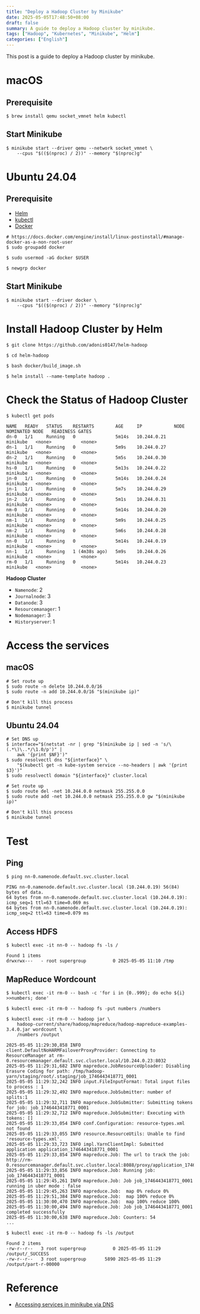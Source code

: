 ```yaml
---
title: "Deploy a Hadoop Cluster by Minikube"
date: 2025-05-05T17:48:50+08:00
draft: false
summary: A guide to deploy a Hadoop cluster by minikube.
tags: ["Hadoop", "Kubernetes", "Minikube", "Helm"]
categories: ["English"]
---
```


This post is a guide to deploy a Hadoop cluster by minikube.


# macOS

## Prerequisite

```shell
$ brew install qemu socket_vmnet helm kubectl
```

## Start Minikube

```shell
$ minikube start --driver qemu --network socket_vmnet \
    --cpus "$(($(nproc) / 2))" --memory "$(nproc)g"
```

# Ubuntu 24.04

## Prerequisite

- [Helm](https://github.com/helm/helm/releases/latest)
- [kubectl](https://kubernetes.io/releases/download/)
- [Docker](https://docs.docker.com/engine/install/ubuntu/)

```shell
# https://docs.docker.com/engine/install/linux-postinstall/#manage-docker-as-a-non-root-user
$ sudo groupadd docker

$ sudo usermod -aG docker $USER

$ newgrp docker
```

## Start Minikube

```shell
$ minikube start --driver docker \
    --cpus "$(($(nproc) / 2))" --memory "$(nproc)g"
```

# Install Hadoop Cluster by Helm

```shell
$ git clone https://github.com/adonis0147/helm-hadoop

$ cd helm-hadoop

$ bash docker/build_image.sh

$ helm install --name-template hadoop .
```

# Check the Status of Hadoop Cluster

```shell
$ kubectl get pods

NAME   READY   STATUS    RESTARTS        AGE     IP            NODE       NOMINATED NODE   READINESS GATES
dn-0   1/1     Running   0               5m14s   10.244.0.21   minikube   <none>           <none>
dn-1   1/1     Running   0               5m9s    10.244.0.27   minikube   <none>           <none>
dn-2   1/1     Running   0               5m5s    10.244.0.30   minikube   <none>           <none>
hs-0   1/1     Running   0               5m13s   10.244.0.22   minikube   <none>           <none>
jn-0   1/1     Running   0               5m14s   10.244.0.24   minikube   <none>           <none>
jn-1   1/1     Running   0               5m7s    10.244.0.29   minikube   <none>           <none>
jn-2   1/1     Running   0               5m1s    10.244.0.31   minikube   <none>           <none>
nm-0   1/1     Running   0               5m14s   10.244.0.20   minikube   <none>           <none>
nm-1   1/1     Running   0               5m9s    10.244.0.25   minikube   <none>           <none>
nm-2   1/1     Running   0               5m6s    10.244.0.28   minikube   <none>           <none>
nn-0   1/1     Running   0               5m14s   10.244.0.19   minikube   <none>           <none>
nn-1   1/1     Running   1 (4m38s ago)   5m9s    10.244.0.26   minikube   <none>           <none>
rm-0   1/1     Running   0               5m14s   10.244.0.23   minikube   <none>           <none>
```

**Hadoop Cluster**

- `Namenode`: 2
- `Journalnode`: 3
- `Datanode`: 3
- `Resourcemanager`: 1
- `Nodemanager`: 3
- `Historyserver`: 1

# Access the services

## macOS

```shell
# Set route up
$ sudo route -n delete 10.244.0.0/16
$ sudo route -n add 10.244.0.0/16 "$(minikube ip)"

# Don't kill this process
$ minikube tunnel
```

## Ubuntu 24.04

```shell
# Set DNS up
$ interface="$(netstat -nr | grep "$(minikube ip | sed -n 's/\(.*\)\..*/\1.0/p')" |
    awk '{print $NF}')"
$ sudo resolvectl dns "${interface}" \
    "$(kubectl get -n kube-system service --no-headers | awk '{print $3}')"
$ sudo resolvectl domain "${interface}" cluster.local

# Set route up
$ sudo route del -net 10.244.0.0 netmask 255.255.0.0
$ sudo route add -net 10.244.0.0 netmask 255.255.0.0 gw "$(minikube ip)"

# Don't kill this process
$ minikube tunnel
```

# Test

## Ping

```shell
$ ping nn-0.namenode.default.svc.cluster.local

PING nn-0.namenode.default.svc.cluster.local (10.244.0.19) 56(84) bytes of data.
64 bytes from nn-0.namenode.default.svc.cluster.local (10.244.0.19): icmp_seq=1 ttl=63 time=0.069 ms
64 bytes from nn-0.namenode.default.svc.cluster.local (10.244.0.19): icmp_seq=2 ttl=63 time=0.079 ms
```

## Access HDFS

```shell
$ kubectl exec -it nn-0 -- hadoop fs -ls /

Found 1 items
drwxrwx---   - root supergroup          0 2025-05-05 11:10 /tmp
```

## MapReduce Wordcount

```shell
$ kubectl exec -it rm-0 -- bash -c 'for i in {0..999}; do echo ${i} >>numbers; done'

$ kubectl exec -it rm-0 -- hadoop fs -put numbers /numbers

$ kubectl exec -it rm-0 -- hadoop jar \
    hadoop-current/share/hadoop/mapreduce/hadoop-mapreduce-examples-3.4.0.jar wordcount \
    /numbers /output

2025-05-05 11:29:30,858 INFO client.DefaultNoHARMFailoverProxyProvider: Connecting to ResourceManager at rm-0.resourcemanager.default.svc.cluster.local/10.244.0.23:8032
2025-05-05 11:29:31,682 INFO mapreduce.JobResourceUploader: Disabling Erasure Coding for path: /tmp/hadoop-yarn/staging/root/.staging/job_1746443418771_0001
2025-05-05 11:29:32,242 INFO input.FileInputFormat: Total input files to process : 1
2025-05-05 11:29:32,492 INFO mapreduce.JobSubmitter: number of splits:1
2025-05-05 11:29:32,711 INFO mapreduce.JobSubmitter: Submitting tokens for job: job_1746443418771_0001
2025-05-05 11:29:32,712 INFO mapreduce.JobSubmitter: Executing with tokens: []
2025-05-05 11:29:33,054 INFO conf.Configuration: resource-types.xml not found
2025-05-05 11:29:33,055 INFO resource.ResourceUtils: Unable to find 'resource-types.xml'.
2025-05-05 11:29:33,723 INFO impl.YarnClientImpl: Submitted application application_1746443418771_0001
2025-05-05 11:29:33,854 INFO mapreduce.Job: The url to track the job: http://rm-0.resourcemanager.default.svc.cluster.local:8088/proxy/application_1746443418771_0001/
2025-05-05 11:29:33,856 INFO mapreduce.Job: Running job: job_1746443418771_0001
2025-05-05 11:29:45,261 INFO mapreduce.Job: Job job_1746443418771_0001 running in uber mode : false
2025-05-05 11:29:45,263 INFO mapreduce.Job:  map 0% reduce 0%
2025-05-05 11:29:51,384 INFO mapreduce.Job:  map 100% reduce 0%
2025-05-05 11:30:00,470 INFO mapreduce.Job:  map 100% reduce 100%
2025-05-05 11:30:00,494 INFO mapreduce.Job: Job job_1746443418771_0001 completed successfully
2025-05-05 11:30:00,638 INFO mapreduce.Job: Counters: 54
...

$ kubectl exec -it rm-0 -- hadoop fs -ls /output

Found 2 items
-rw-r--r--   3 root supergroup          0 2025-05-05 11:29 /output/_SUCCESS
-rw-r--r--   3 root supergroup       5890 2025-05-05 11:29 /output/part-r-00000
```

# Reference

- [Accessing services in minikube via DNS](https://www.andreasgerstmayr.at/2022/11/23/accessing-services-in-minikube-via-dns.html)

